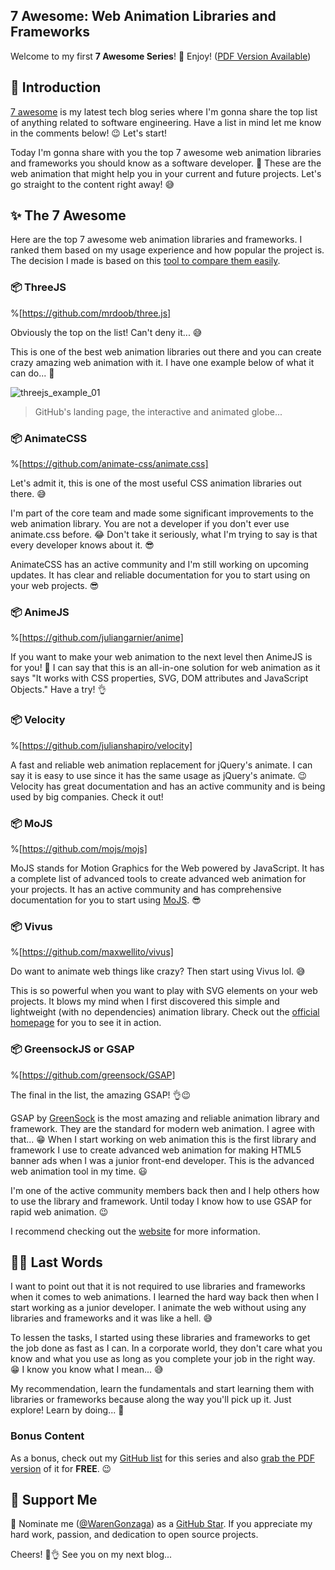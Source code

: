 ## 7 Awesome: Web Animation Libraries and Frameworks

Welcome to my first **7 Awesome Series**! 🎉 Enjoy! ([PDF Version Available](https://warengonzaga.gumroad.com/l/CcPGQ))

## 🤝 Introduction

[7 awesome](https://blog.warengonzaga.com/series/7-awesome) is my latest tech blog series where I'm gonna share the top list of anything related to software engineering. Have a list in mind let me know in the comments below! 😉 Let's start!

Today I'm gonna share with you the top 7 awesome web animation libraries and frameworks you should know as a software developer. 🤯 These are the web animation that might help you in your current and future projects. Let's go straight to the content right away! 😅

## ✨ The 7 Awesome

Here are the top 7 awesome web animation libraries and frameworks. I ranked them based on my usage experience and how popular the project is. The decision I made is based on this [tool to compare them easily](https://www.githubcompare.com/animate-css/animate.css+juliangarnier/anime+julianshapiro/velocity+mrdoob/three.js+maxwellito/vivus+mojs/mojs+greensock/gsap).

### 📦 ThreeJS

%[https://github.com/mrdoob/three.js]

Obviously the top on the list! Can't deny it... 😅

This is one of the best web animation libraries out there and you can create crazy amazing web animation with it. I have one example below of what it can do... 🤯

![threejs_example_01](https://cdn.hashnode.com/res/hashnode/image/upload/v1639320035175/oHpx2Thw7.png)
> GitHub's landing page, the interactive and animated globe...

### 📦 AnimateCSS

%[https://github.com/animate-css/animate.css]

Let's admit it, this is one of the most useful CSS animation libraries out there. 😅

I'm part of the core team and made some significant improvements to the web animation library. You are not a developer if you don't ever use animate.css before. 😂 Don't take it seriously, what I'm trying to say is that every developer knows about it. 😎

AnimateCSS has an active community and I'm still working on upcoming updates. It has clear and reliable documentation for you to start using on your web projects. 😎

### 📦 AnimeJS

%[https://github.com/juliangarnier/anime]

If you want to make your web animation to the next level then AnimeJS is for you! 🤘 I can say that this is an all-in-one solution for web animation as it says "It works with CSS properties, SVG, DOM attributes and JavaScript Objects." Have a try! 👌

### 📦 Velocity

%[https://github.com/julianshapiro/velocity]

A fast and reliable web animation replacement for jQuery's animate. I can say it is easy to use since it has the same usage as jQuery's animate. 😉 Velocity has great documentation and has an active community and is being used by big companies. Check it out!

### 📦 MoJS

%[https://github.com/mojs/mojs]

MoJS stands for Motion Graphics for the Web powered by JavaScript. It has a complete list of advanced tools to create advanced web animation for your projects. It has an active community and has comprehensive documentation for you to start using  [MoJS](mojs.github.io). 😎

### 📦 Vivus

%[https://github.com/maxwellito/vivus]

Do want to animate web things like crazy? Then start using Vivus lol. 😅

This is so powerful when you want to play with SVG elements on your web projects. It blows my mind when I first discovered this simple and lightweight (with no dependencies) animation library. Check out the  [official homepage](http://maxwellito.github.io/vivus/)  for you to see it in action.

### 📦 GreensockJS or GSAP

%[https://github.com/greensock/GSAP]

The final in the list, the amazing GSAP! 👌😉

GSAP by [GreenSock](https://greensock.com/) is the most amazing and reliable animation library and framework. They are the standard for modern web animation. I agree with that... 😁 When I start working on web animation this is the first library and framework I use to create advanced web animation for making HTML5 banner ads when I was a junior front-end developer. This is the advanced web animation tool in my time. 😃

I'm one of the active community members back then and I help others how to use the library and framework. Until today I know how to use GSAP for rapid web animation. 😉

I recommend checking out the [website](https://greensock.com/showcase/) for more information.

## 🐱‍👤 Last Words

I want to point out that it is not required to use libraries and frameworks when it comes to web animations. I learned the hard way back then when I start working as a junior developer. I animate the web without using any libraries and frameworks and it was like a hell. 😅

To lessen the tasks, I started using these libraries and frameworks to get the job done as fast as I can. In a corporate world, they don't care what you know and what you use as long as you complete your job in the right way. 😁 I know you know what I mean... 😅

My recommendation, learn the fundamentals and start learning them with libraries or frameworks because along the way you'll pick up it. Just explore! Learn by doing... 🥰

### Bonus Content

As a bonus, check out my [GitHub list](https://github.com/stars/WarenGonzaga/lists/7a-web-animation)  for this series and also [grab the PDF version](https://warengonzaga.gumroad.com/l/CcPGQ) of it for **FREE**. 😉

## 💖 Support Me

📢 Nominate me ([@WarenGonzaga](https://github.com/warengonzaga)) as a [GitHub Star](https://stars.github.com/nominate). If you appreciate my hard work, passion, and dedication to open source projects.

Cheers! 🚀👌 See you on my next blog...